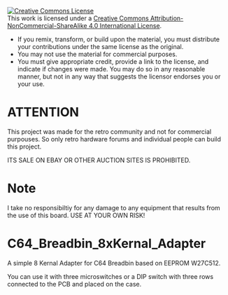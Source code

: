 <a rel="license" href="http://creativecommons.org/licenses/by-nc-sa/4.0/"><img alt="Creative Commons License" style="border-width:0" src="https://i.creativecommons.org/l/by-nc-sa/4.0/88x31.png" /></a><br />This work is licensed under a <a rel="license" href="http://creativecommons.org/licenses/by-nc-sa/4.0/">Creative Commons Attribution-NonCommercial-ShareAlike 4.0 International License</a>.

* If you remix, transform, or build upon the material, you must distribute your contributions under the same license as the original.
* You may not use the material for commercial purposes.
* You must give appropriate credit, provide a link to the license, and indicate if changes were made. You may do so in any reasonable manner, but not in any way that suggests the licensor endorses you or your use.

# ATTENTION

This project was made for the retro community and not for commercial purpouses. So only retro hardware forums and individual people can build this project.

ITS SALE ON EBAY OR OTHER AUCTION SITES IS PROHIBITED.

# Note

I take no responsibiltiy for any damage to any equipment that results from the use of this board. USE AT YOUR OWN RISK!

# C64_Breadbin_8xKernal_Adapter

A simple 8 Kernal Adapter for C64 Breadbin based on EEPROM W27C512.

You can use it with three microswitches or a DIP switch with three rows connected to the PCB and placed on the case.

